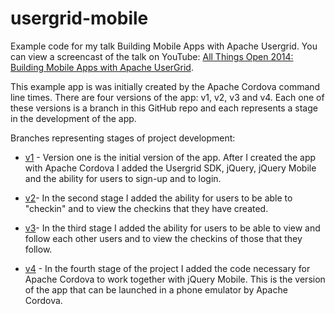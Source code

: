 usergrid-mobile
===============

Example code for my talk Building Mobile Apps with Apache Usergrid. 
You can view a screencast of the talk on YouTube: 
[All Things Open 2014: Building Mobile Apps with Apache UserGrid](https://www.youtube.com/watch?v=DjFG-QbxxLw).

This example app is was initially created by the Apache Cordova command line times. 
There are four versions of the app: v1, v2, v3 and v4. Each one of these versions 
is a branch in this GitHub repo and each represents a stage in the development of the app.

Branches representing stages of project development:

* [v1](https://github.com/snoopdave/usergrid-mobile/tree/v1) - Version one is the initial version 
of the app. After I created the app with Apache Cordova I added the Usergrid SDK, jQuery, jQuery 
Mobile and the ability for users to sign-up and to login.

* [v2](https://github.com/snoopdave/usergrid-mobile/tree/v2)- In the second stage I added the 
ability for users to be able to "checkin" and to view the checkins that they have created.

* [v3](https://github.com/snoopdave/usergrid-mobile/tree/v3)- In the third stage I added the 
ability for users to be able to view and follow each other users and to view the checkins 
of those that they follow.

* [v4](https://github.com/snoopdave/usergrid-mobile/tree/v4) - In the fourth stage of the 
project I added the code necessary for Apache Cordova to work together with jQuery Mobile. 
This is the version of the app that can be launched in a phone emulator by Apache Cordova.


